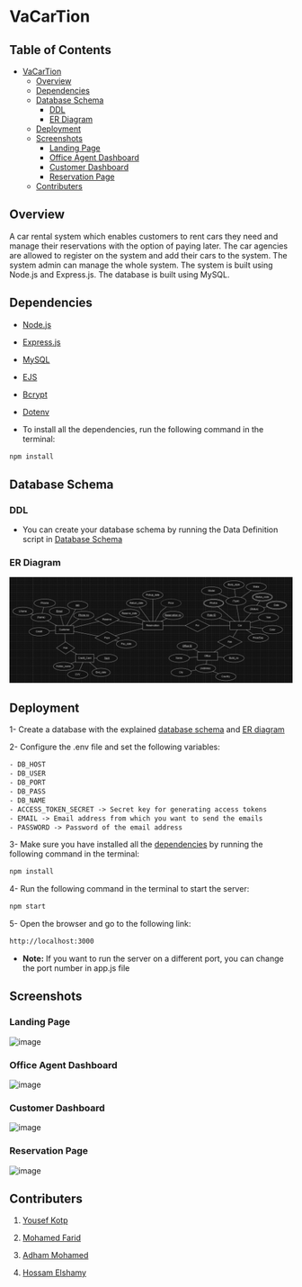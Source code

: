 # VaCarTion

## Table of Contents
- [VaCarTion](#vacartion)
    - [Overview](#overview)
    - [Dependencies](#dependencies)
    - [Database Schema](#database-schema)
        - [DDL](#ddl)
        - [ER Diagram](#er-diagram)
    - [Deployment](#deployment)
    - [Screenshots](#screenshots)
        - [Landing Page](#landing-page)
        - [Office Agent Dashboard](#office-agent-dashboard)
        - [Customer Dashboard](#customer-dashboard)
        - [Reservation Page](#reservation-page)
    - [Contributers](#contributers)

## Overview
A car rental system which enables customers to rent cars they need and manage their reservations with the option of paying later. The car agencies are allowed to register on the system and add their cars to the system. The system admin can manage the whole system. The system is built using Node.js and Express.js. The database is built using MySQL.

## Dependencies
- [Node.js](https://nodejs.org/en/)
- [Express.js](https://expressjs.com/)
- [MySQL](https://www.mysql.com/)
- [EJS](https://ejs.co/)
- [Bcrypt](https://www.npmjs.com/package/bcrypt)
- [Dotenv](https://www.npmjs.com/package/dotenv)

- To install all the dependencies, run the following command in the terminal:

```bash
npm install
```
## Database Schema

### DDL
- You can create your database schema by running the Data Definition script in [Database Schema](sql/DDL.sql)

### ER Diagram
<!-- embed the photo whose link is  here -->
![ER Diagram](ERD\ERD1.png)   
<!-- ### Mapping of ER Diagram
![Mapping of ER](/ER%20model/ER%20diagram.png) -->


## Deployment

1- Create a database with the explained [database schema](#database-schema) and [ER diagram](#er-diagram)

2- Configure the .env file and set the following variables:

    - DB_HOST 
    - DB_USER 
    - DB_PORT 
    - DB_PASS 
    - DB_NAME 
    - ACCESS_TOKEN_SECRET -> Secret key for generating access tokens 
    - EMAIL -> Email address from which you want to send the emails 
    - PASSWORD -> Password of the email address 

3- Make sure you have installed all the [dependencies](#dependencies) by running the following command in the terminal:

```bash
npm install
```

4- Run the following command in the terminal to start the server:

```bash
npm start
```

5- Open the browser and go to the following link:

```bash
http://localhost:3000
``` 

- **Note:** If you want to run the server on a different port, you can change the port number in app.js file

## Screenshots

### Landing Page

![image](https://user-images.githubusercontent.com/41492875/210100324-b5569c69-7bb2-432f-9106-504f0d384faa.png)

### Office Agent Dashboard

![image](https://user-images.githubusercontent.com/41492875/210100300-802136e9-4684-4775-9274-a7fb6be4dfd8.png)


### Customer Dashboard

![image](https://user-images.githubusercontent.com/41492875/210100281-281f7fd9-f4ed-445e-8c9f-98f9453d117e.png)


### Reservation Page

![image](https://user-images.githubusercontent.com/41492875/210100077-52ad34b2-dd1c-49d3-abdc-0a3b4a89504e.png)


## Contributers

1. [Yousef Kotp](https://github.com/yousefkotp)

2. [Mohamed Farid](https://github.com/MohamedFarid612)

3. [Adham Mohamed](https://github.com/adhammohamed1)

4. [Hossam Elshamy](https://github.com/hossamelshamyy)

